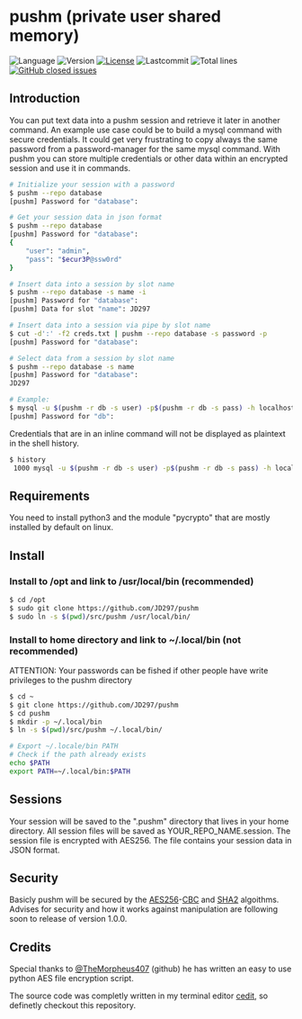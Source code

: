 # pushm (private user shared memory)

![Language](https://img.shields.io/badge/Language-python3-yellow.svg?style=flat&logo=python)
![Version](https://img.shields.io/github/v/release/jd297/pushm.svg)
[![License](https://img.shields.io/github/license/jd297/pushm.svg)](https://github.com/JD297/pushm/blob/master/LICENSE.md)
![Lastcommit](https://img.shields.io/github/last-commit/jd297/pushm.svg)
![Total lines](https://img.shields.io/tokei/lines/github/jd297/pushm)
[![GitHub closed issues](https://img.shields.io/github/issues-closed/jd297/pushm.svg)](https://github.com/JD297/pushm/issues)

## Introduction
You can put text data into a pushm session and retrieve it later in another command. An example use case could be to build a mysql command with secure credentials. It could get very frustrating to copy always the same password from a password-manager for the same mysql command. With pushm you can store multiple credentials or other data within an encrypted session and use it in commands.

```bash
# Initialize your session with a password
$ pushm --repo database
[pushm] Password for "database": 

# Get your session data in json format
$ pushm --repo database
[pushm] Password for "database": 
{
	"user": "admin",
	"pass": "$ecur3P@ssw0rd"
}

# Insert data into a session by slot name
$ pushm --repo database -s name -i
[pushm] Password for "database": 
[pushm] Data for slot "name": JD297

# Insert data into a session via pipe by slot name
$ cut -d':' -f2 creds.txt | pushm --repo database -s password -p
[pushm] Password for "database": 

# Select data from a session by slot name
$ pushm --repo database -s name
[pushm] Password for "database": 
JD297

# Example:
$ mysql -u $(pushm -r db -s user) -p$(pushm -r db -s pass) -h localhost mydb < backup.sql
[pushm] Password for "db": 
```

Credentials that are in an inline command will not be displayed as plaintext in the shell history.
```bash
$ history
 1000 mysql -u $(pushm -r db -s user) -p$(pushm -r db -s pass) -h localhost mydb < backup.sql
```

## Requirements
You need to install python3 and the module "pycrypto" that are mostly installed by default on linux.

## Install

### Install to /opt and link to /usr/local/bin (recommended)
```bash
$ cd /opt
$ sudo git clone https://github.com/JD297/pushm
$ sudo ln -s $(pwd)/src/pushm /usr/local/bin/
```

### Install to home directory and link to ~/.local/bin (not recommended)
ATTENTION: Your passwords can be fished if other people have write privileges to the pushm directory
```bash
$ cd ~
$ git clone https://github.com/JD297/pushm
$ cd pushm
$ mkdir -p ~/.local/bin
$ ln -s $(pwd)/src/pushm ~/.local/bin/

# Export ~/.locale/bin PATH
# Check if the path already exists
echo $PATH
export PATH=~/.local/bin:$PATH
```

## Sessions
Your session will be saved to the ".pushm" directory that lives in your home directory. All session files will be saved as YOUR_REPO_NAME.session. The session file is encrypted with AES256. The file contains your session data in JSON format.

## Security
Basicly pushm will be secured by the [AES256](https://en.wikipedia.org/wiki/Advanced_Encryption_Standard)-[CBC](https://en.wikipedia.org/wiki/Block_cipher_mode_of_operation#Cipher_block_chaining_(CBC)) and [SHA2](https://en.wikipedia.org/wiki/SHA-2) algoithms. Advises for security and how it works against manipulation are following soon to release of version 1.0.0.

## Credits
Special thanks to [@TheMorpheus407](https://github.com/TheMorpheus407/) (github) he has written an easy to use python AES file encryption script.

The source code was completly written in my terminal editor [cedit](https://github.com/jd297/cedit/), so definetly checkout this repository.
